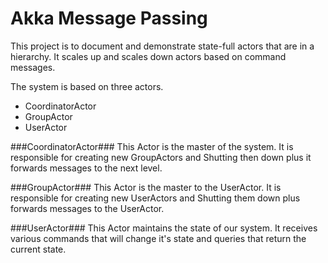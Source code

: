 # Akka Message Passing #


This project is to document and demonstrate state-full actors that are in a hierarchy. It scales up and scales down actors based on command messages.

The system is based on three actors. 

- CoordinatorActor
- GroupActor
- UserActor

###CoordinatorActor###
This Actor is the master of the system. It is responsible for creating new GroupActors and Shutting then down plus it forwards messages to the next level.

###GroupActor###
This Actor is the master to the UserActor. It is responsible for creating new UserActors and Shutting them down plus forwards messages to the UserActor.

###UserActor###
This Actor maintains the state of our system. It receives various commands that will change it's state and queries that return the current state.